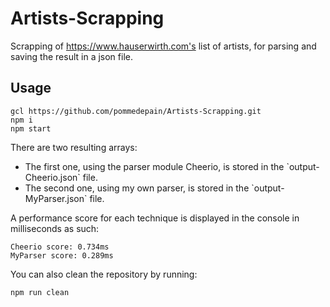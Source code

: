 # Artists-Scrapping

Scrapping of https://www.hauserwirth.com's list of artists, for parsing and saving the result in a json file.

## Usage

```
gcl https://github.com/pommedepain/Artists-Scrapping.git
npm i
npm start
```

There are two resulting arrays:
<ul>
	<li>The first one, using the parser module Cheerio, is stored in the `output-Cheerio.json` file.</li>
	<li>The second one, using my own parser, is stored in the `output-MyParser.json` file.</li>
</ul>

A performance score for each technique is displayed in the console in milliseconds as such:
```
Cheerio score: 0.734ms
MyParser score: 0.289ms
```

You can also clean the repository by running:

```
npm run clean
```
